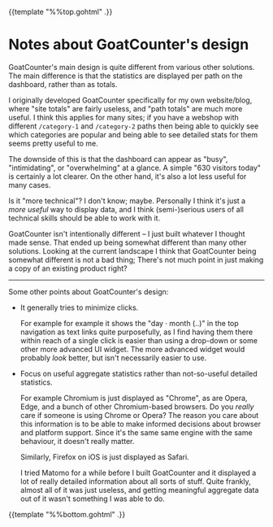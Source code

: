 {{template "%%top.gohtml" .}}

Notes about GoatCounter's design
================================

GoatCounter's main design is quite different from various other solutions. The
main difference is that the statistics are displayed per path on the dashboard,
rather than as totals.

I originally developed GoatCounter specifically for my own website/blog, where
"site totals" are fairly useless, and "path totals" are much more useful. I
think this applies for many sites; if you have a webshop with different
`/category-1` and `/category-2` paths then being able to quickly see which
categories are popular and being able to see detailed stats for them seems
pretty useful to me.

The downside of this is that the dashboard can appear as "busy", "intimidating",
or "overwhelming" at a glance. A simple "630 visitors today" is certainly a lot
clearer. On the other hand, it's also a lot less useful for many cases.

Is it "more technical"? I don't know; maybe. Personally I think it's just a
*more useful* way to display data, and I think (semi-)serious users of all
technical skills should be able to work with it.

GoatCounter isn't intentionally different – I just built whatever I thought made
sense. That ended up being somewhat different than many other solutions. Looking
at the current landscape I think that GoatCounter being somewhat different is
not a bad thing; There's not much point in just making a copy of an existing
product right?

---

Some other points about GoatCounter's design:

- It generally tries to minimize clicks.

  For example for example it shows the "day · month (..)" in the top navigation
  as text links quite purposefully, as I find having them there within reach of
  a single click is easier than using a drop-down or some other more advanced UI
  widget. The more advanced widget would probably *look* better, but isn't
  necessarily easier to use.

- Focus on useful aggregate statistics rather than not-so-useful detailed
  statistics.

  For example Chromium is just displayed as "Chrome", as are Opera, Edge, and a
  bunch of other Chromium-based browsers. Do you *really* care if someone is
  using Chrome or Opera? The reason you care about this information is to be
  able to make informed decisions about browser and platform support. Since it's
  the same same engine with the same behaviour, it doesn't really matter.

  Similarly, Firefox on iOS is just displayed as Safari.

  I tried Matomo for a while before I built GoatCounter and it displayed a lot
  of really detailed information about all sorts of stuff. Quite frankly, almost
  all of it was just useless, and getting meaningful aggregate data out of it
  wasn't something I was able to do.

{{template "%%bottom.gohtml" .}}
